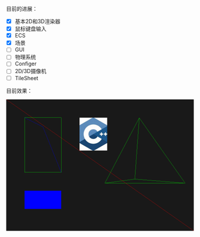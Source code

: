 目前的进展：

- [x] 基本2D和3D渲染器
- [x] 鼠标键盘输入
- [x] ECS
- [x] 场景
- [ ] GUI
- [ ] 物理系统
- [ ] Configer
- [ ] 2D/3D摄像机
- [ ] TileSheet

目前效果：

![snapshots](./snapshots/snapshot.png)